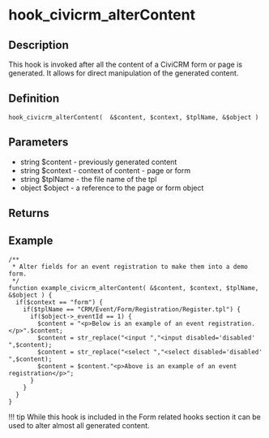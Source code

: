# hook_civicrm_alterContent

## Description

This hook is invoked after all the content of a CiviCRM form or page is
generated. It allows for direct manipulation of the generated content.

## Definition

    hook_civicrm_alterContent(  &$content, $context, $tplName, &$object )

## Parameters

-   string $content - previously generated content
-   string $context - context of content - page or form
-   string $tplName - the file name of the tpl
-   object $object - a reference to the page or form object

## Returns

## Example

    /**
     * Alter fields for an event registration to make them into a demo form.
     */
    function example_civicrm_alterContent( &$content, $context, $tplName, &$object ) {
      if($context == "form") {
        if($tplName == "CRM/Event/Form/Registration/Register.tpl") {
          if($object->_eventId == 1) {
            $content = "<p>Below is an example of an event registration.</p>".$content;
            $content = str_replace("<input ","<input disabled='disabled' ",$content);
            $content = str_replace("<select ","<select disabled='disabled' ",$content);
            $content = $content."<p>Above is an example of an event registration</p>";
          }
        }
      }
    }

!!! tip
    While this hook is included in the Form related hooks section it can be used to alter almost all generated content.
